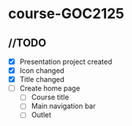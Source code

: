 # course-GOC2125

## //TODO

- [x] Presentation project created
- [x] Icon changed
- [x] Title changed
- [ ] Create home page
  - [ ] Course title
  - [ ] Main navigation bar
  - [ ] Outlet
